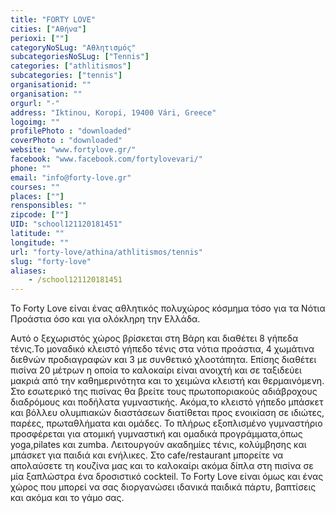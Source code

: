 ```yaml
---
title: "FORTY LOVE"
cities: ["Αθήνα"]
perioxi: [""]
categoryNoSLug: "Αθλητισμός"
subcategoriesNoSLug: ["Tennis"]
categories: ["athlitismos"]
subcategories: ["tennis"]
organisationid: ""
organisation: ""
orgurl: "-"
address: "Iktinou, Koropi, 19400 Vári, Greece"
logoimg: ""
profilePhoto : "downloaded"
coverPhoto : "downloaded"
website: "www.fortylove.gr/"
facebook: "www.facebook.com/fortylovevari/"
phone: ""
email: "info@forty-love.gr"
courses: ""
places: [""]
rensponsibles: ""
zipcode: [""]
UID: "school121120181451"
latitude: ""
longitude: ""
url: "forty-love/athina/athlitismos/tennis"
slug: "forty-love"
aliases:
    - /school121120181451
---
```



To Forty Love είναι ένας αθλητικός πολυχώρος κόσμημα τόσο για τα Νότια Προάστια όσο και για ολόκληρη την Ελλάδα.

Αυτό ο ξεχωριστός χώρος βρίσκεται στη Βάρη και διαθέτει 8 γήπεδα τένις.Το μοναδικό κλειστό γήπεδο τένις στα νότια προάστια, 4 χωμάτινα διεθνών προδιαγραφών και 3 με συνθετικό χλοοτάπητα. Επίσης διαθέτει πισίνα 20 μέτρων η οποία το καλοκαίρι είναι ανοιχτή και σε ταξιδεύει μακριά από την καθημερινότητα και το χειμώνα κλειστή και θερμαινόμενη. Στο εσωτερικό της πισίνας θα βρείτε τους πρωτοποριακούς αδιάβροχους διαδρόμους και ποδήλατα γυμναστικής. Ακόμα,το κλειστό γήπεδο μπάσκετ και βόλλευ ολυμπιακών διαστάσεων διατίθεται προς ενοικίαση σε ιδιώτες, παρέες, πρωταθλήματα και ομάδες. Το πλήρως εξοπλισμένο γυμναστήριο προσφέρεται για ατομική γυμναστική και ομαδικά προγράμματα,όπως yoga,pilates και zumba. Λειτουργούν ακαδημίες τένις, κολύμβησης και μπάσκετ για παιδιά και ενήλικες. Στο cafe/restaurant μπορείτε να απολαύσετε τη κουζίνα μας και το καλοκαίρι ακόμα δίπλα στη πισίνα σε μία ξαπλώστρα ένα δροσιστικό cockteil. Το Forty Love είναι όμως και ένας χώρος που μπορεί να σας διοργανώσει ιδανικά παιδικά πάρτυ, βαπτίσεις και ακόμα και το γάμο σας.